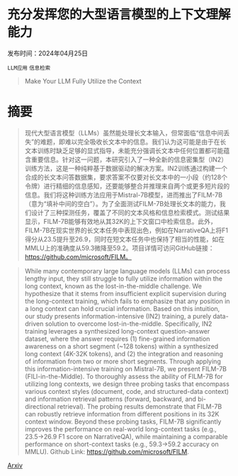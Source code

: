 # 充分发挥您的大型语言模型的上下文理解能力

发布时间：2024年04月25日

`LLM应用` `信息检索`

> Make Your LLM Fully Utilize the Context

# 摘要

> 现代大型语言模型（LLMs）虽然能处理长文本输入，但常面临“信息中间丢失”的难题，即难以完全吸收长文本中的信息。我们认为这可能是由于在长文本训练时缺乏足够的显式指导，未能充分强调长文本中任何位置都可能蕴含重要信息。针对这一问题，本研究引入了一种全新的信息密集型（IN2）训练方法，这是一种纯粹基于数据驱动的解决方案。IN2训练通过构建一个合成的长文本问答数据集，要求答案不仅要对长文本中的一小段（约128个令牌）进行精细的信息感知，还要能够整合并推理来自两个或更多短片段的信息。我们将这种训练方法应用于Mistral-7B模型，进而推出了FILM-7B（意为“填补中间的空白”）。为了全面测试FILM-7B处理长文本的能力，我们设计了三种探测任务，覆盖了不同的文本风格和信息检索模式。测试结果显示，FILM-7B能够有效地从其32K的上下文窗口中检索信息。此外，FILM-7B在现实世界的长文本任务中表现出色，例如在NarrativeQA上将F1得分从23.5提升至26.9，同时在短文本任务中也保持了相当的性能，如在MMLU上的准确度从59.3微降至59.2。项目详情可访问GitHub链接：https://github.com/microsoft/FILM。

> While many contemporary large language models (LLMs) can process lengthy input, they still struggle to fully utilize information within the long context, known as the lost-in-the-middle challenge. We hypothesize that it stems from insufficient explicit supervision during the long-context training, which fails to emphasize that any position in a long context can hold crucial information. Based on this intuition, our study presents information-intensive (IN2) training, a purely data-driven solution to overcome lost-in-the-middle. Specifically, IN2 training leverages a synthesized long-context question-answer dataset, where the answer requires (1) fine-grained information awareness on a short segment (~128 tokens) within a synthesized long context (4K-32K tokens), and (2) the integration and reasoning of information from two or more short segments. Through applying this information-intensive training on Mistral-7B, we present FILM-7B (FILl-in-the-Middle). To thoroughly assess the ability of FILM-7B for utilizing long contexts, we design three probing tasks that encompass various context styles (document, code, and structured-data context) and information retrieval patterns (forward, backward, and bi-directional retrieval). The probing results demonstrate that FILM-7B can robustly retrieve information from different positions in its 32K context window. Beyond these probing tasks, FILM-7B significantly improves the performance on real-world long-context tasks (e.g., 23.5->26.9 F1 score on NarrativeQA), while maintaining a comparable performance on short-context tasks (e.g., 59.3->59.2 accuracy on MMLU). Github Link: https://github.com/microsoft/FILM.

[Arxiv](https://arxiv.org/abs/2404.16811)